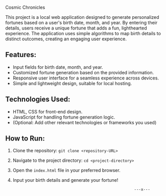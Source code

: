 Cosmic Chronicles

This project is a local web application designed to generate personalized fortunes based on a user's birth date, month, and year. By entering their details, users receive a unique fortune that adds a fun, lighthearted experience. The application uses simple algorithms to map birth details to distinct outcomes, creating an engaging user experience.

## Features:
- Input fields for birth date, month, and year.
- Customized fortune generation based on the provided information.
- Responsive user interface for a seamless experience across devices.
- Simple and lightweight design, suitable for local hosting.

## Technologies Used:
- HTML, CSS for front-end design.
- JavaScript for handling fortune generation logic.
- (Optional: Add other relevant technologies or frameworks you used)

## How to Run:
1. Clone the repository: `git clone <repository-URL>`
2. Navigate to the project directory: `cd <project-directory>`
3. Open the `index.html` file in your preferred browser.
4. Input your birth details and generate your fortune!

                                                            ---x---
